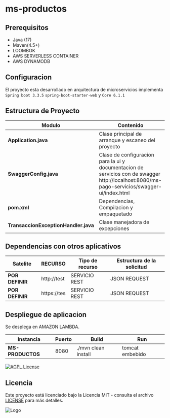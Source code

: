 # ms-productos

## Prerequisitos

- Java (17)
- Maven(4.5+)
- LOOMBOK
- AWS SERVERLESS CONTAINER
- AWS DYNAMODB
## Configuracion

El proyecto esta desarrollado en arquitectura de microservicios implementa `Spring boot 3.3.5`  `spring-boot-starter-web` y  `Core 6.1.1`

## Estructura de Proyecto

| Modulo                                         | Contenido                                                                                                                                                                               |
| ---------------------------------------------- | --------------------------------------------------------------------------------------------------------------------------------------------------------------------------------------- |
| **Application.java**				 | Clase principal de arranque y escaneo del proyecto
| **SwaggerConfig.java**				 | Clase de configuracion para la ui y documentacion de servicios con de swagger http://localhost:8080/ms-pago-servicios/swagger-ui/index.html
| **pom.xml**                                    | Dependencias, Compilacion y empaquetado                                                                                                                                                                           
**TransaccionExceptionHandler.java**                          | Clase manejadora de excepciones


## Dependencias con otros aplicativos
| Satelite		                       | RECURSO                 | Tipo de recurso                                   |Estructura de la solicitud       |
| ------------------------------------ | -----------------------| --------------------------------------------------| --------------------------------|
| **POR DEFINIR**             	   |http://test    | SERVICIO REST  						     			    | JSON REQUEST|   
| **POR DEFINIR**             	   |https://tes    | SERVICIO REST                  |JSON REQUEST|						                                                          




## Despliegue de aplicacion

Se desplega en AMAZON LAMBDA.

| Instancia             | Puerto | Build                                     | Run                                             |
| --------------------- | ------ | ----------------------------------------- | ----------------------------------------------- |
| **MS-PRODUCTOS**| 8080   | ./mvn clean install       | tomcat embebido                            |


[![AGPL License](https://img.shields.io/badge/license-AGPL-blue.svg)](https://www.dirsio.mx/)
## Licencia
Este proyecto está licenciado bajo la Licencia MIT - consulta el archivo [LICENSE](LICENSE) para más detalles.


![Logo](https://web-dirsio.s3.us-west-1.amazonaws.com/favicon.ico)

